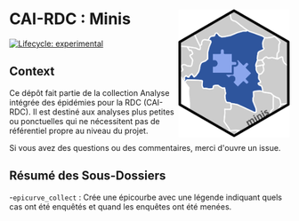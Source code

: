 CAI-RDC : Minis <img src='www/logo.svg' align='right' alt='' width='200' />
====================================================================================================

<!-- badges: start -->
[![Lifecycle:
experimental](https://img.shields.io/badge/lifecycle-experimental-orange.svg)](https://www.tidyverse.org/lifecycle/#experimental)
 <!--badges: end -->



Context
----------------------------------------------------------------------------------------------------
Ce dépôt fait partie de la collection Analyse intégrée des épidémies pour la RDC (CAI-RDC). Il est destiné aux analyses plus petites ou ponctuelles qui ne nécessitent pas de référentiel propre au niveau du projet.

Si vous avez des questions ou des commentaires, merci d'ouvre un issue.

Résumé des Sous-Dossiers
----------------------------------------------------------------------------------------------------

-`epicurve_collect` : Crée une épicourbe avec une légende indiquant quels cas ont été enquêtés et quand les enquêtes ont été menées.
